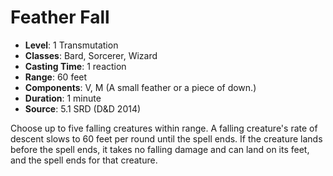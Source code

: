 # Feather Fall

- **Level**: 1 Transmutation
- **Classes**: Bard, Sorcerer, Wizard
- **Casting Time**: 1 reaction
- **Range**: 60 feet
- **Components**: V, M (A small feather or a piece of down.)
- **Duration**: 1 minute
- **Source**: 5.1 SRD (D&D 2014)

Choose up to five falling creatures within range. A falling creature's rate of descent slows to 60 feet per round until the spell ends. If the creature lands before the spell ends, it takes no falling damage and can land on its feet, and the spell ends for that creature.

